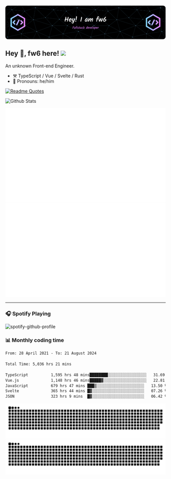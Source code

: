 ![Header](github-header-image.png)

## Hey 👋, fw6 here! <img src="https://github.githubassets.com/images/mona-whisper.gif" height="24" />


An unknown Front-end Engineer.

-   :hammer_and_pick: TypeScript / Vue / Svelte / Rust
-   :man: Pronouns: he/him


[![Readme Quotes](https://quotes-github-readme.vercel.app/api?type=horizontal&theme=algolia)](https://github.com/piyushsuthar/github-readme-quotes)



![Github Stats](https://github-readme-stats.vercel.app/api?username=fw6&bg_color=30,e96443,904e95&title_color=fff&text_color=fff)

![](https://raw.githubusercontent.com/fw6/github-stats-transparent/output/generated/overview.svg)
![](https://raw.githubusercontent.com/fw6/github-stats-transparent/output/generated/languages.svg)


---

### 🎧 Spotify Playing

<!-- ![spotify-github-profile](/img/default.svg) -->

![spotify-github-profile](https://spotify-github-profile.vercel.app/api/view.svg?uid=r6wn4hdvypv0lkzyrj0e0pjct&cover_image=true&theme=default&show_offline=true&background_color=9a10ad&interchange=true&bar_color_cover=true)



### :bar_chart: Monthly coding time 

<!--START_SECTION:waka-->

```txt
From: 28 April 2021 - To: 21 August 2024

Total Time: 5,036 hrs 21 mins

TypeScript          1,595 hrs 48 mins████████░░░░░░░░░░░░░░░░░   31.69 %
Vue.js              1,148 hrs 46 mins█████▓░░░░░░░░░░░░░░░░░░░   22.81 %
JavaScript          679 hrs 47 mins ███▒░░░░░░░░░░░░░░░░░░░░░   13.50 %
Svelte              365 hrs 44 mins █▓░░░░░░░░░░░░░░░░░░░░░░░   07.26 %
JSON                323 hrs 9 mins  █▓░░░░░░░░░░░░░░░░░░░░░░░   06.42 %
```

<!--END_SECTION:waka-->




![github contribution grid snake animation](https://raw.githubusercontent.com/platane/platane/output/github-contribution-grid-snake-dark.svg#gh-dark-mode-only)![github contribution grid snake animation](https://raw.githubusercontent.com/platane/platane/output/github-contribution-grid-snake.svg#gh-light-mode-only)
